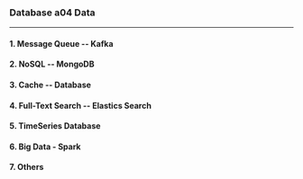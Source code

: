 ### Database a04 Data
---

#### 1. Message Queue -- Kafka

#### 2. NoSQL -- MongoDB

#### 3. Cache -- Database

#### 4. Full-Text Search -- Elastics Search

#### 5. TimeSeries Database

#### 6. Big Data - Spark

#### 7. Others
